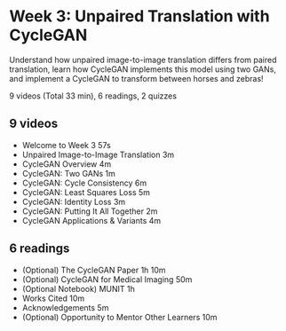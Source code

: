# Week 3: Unpaired Translation with CycleGAN

Understand how unpaired image-to-image translation differs from paired translation, learn how CycleGAN implements this model using two GANs, and implement a CycleGAN to transform between horses and zebras!

9 videos (Total 33 min), 6 readings, 2 quizzes

## 9 videos

* Welcome to Week 3  57s
* Unpaired Image-to-Image Translation  3m
* CycleGAN Overview  4m
* CycleGAN: Two GANs  1m
* CycleGAN: Cycle Consistency  6m
* CycleGAN: Least Squares Loss  5m
* CycleGAN: Identity Loss  3m
* CycleGAN: Putting It All Together  2m
* CycleGAN Applications & Variants  4m

## 6 readings

* (Optional) The CycleGAN Paper  1h 10m
* (Optional) CycleGAN for Medical Imaging  50m
* (Optional Notebook) MUNIT  1h
* Works Cited  10m
* Acknowledgements  5m
* (Optional) Opportunity to Mentor Other Learners  10m